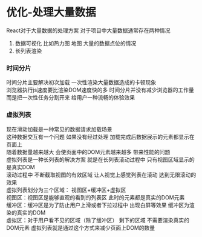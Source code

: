 # 优化-处理大量数据  

React对于大量数据的处理方案 对于项目中大量数据通常存在两种情况  
1. 数据可视化 比如热力图 地图 大量的数据点位的情况
2. 长列表渲染

### 时间分片
时间分片主要解决初次加载 一次性渲染大量数据造成的卡顿现象  
浏览器执行js速度要比渲染DOM速度快的多 时间分片并没有减少浏览器的工作量  
而是把一次性任务分割开来 给用户一种流畅的体验效果  

### 虚拟列表  
现在滑动加载是一种常见的数据请求加载场景  
这种数据交互有一个问题 如果没有经过处理 加载完成后数据展示的元素都显示在页面上  
随着数据量越来越大 会使页面中的DOM元素越来越多 带来性能的问题  
虚拟列表是一种长列表的解决方案 就是在长列表滚动过程中 只有视图区域显示的是真实DOM  
滚动过程中 不断截取视图的有效区域 让人视觉上感觉列表在滚动 达到无限滚动的效果  
虚拟列表划分为三个区域： 视图区+缓冲区+虚拟区  
视图区：视图区是能够直观的看到的列表区 此时的元素都是真实的DOM元素  
缓冲区：缓冲区是为了防止用户上滑或者下拉过程中 出现白屏等效果 缓冲区为渲染的真实的DOM  
虚拟区：对于用户看不见的区域（除了缓冲区） 剩下的区域 不需要渲染真实的DOM元素 虚拟列表就是通过这个方式来减少页面上DOM的数量  
